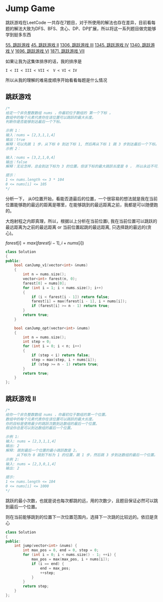 # Jump Game

跳跃游戏在LeetCode 一共存在7题目，对于所使用的解法也存在差异，目前看每题的解法大致为DFS、BFS、贪心、DP、DP扩展，所以将这一系列题目做完能够学到挺多东西

[55. 跳跃游戏](https://leetcode.cn/problems/jump-game/)
[45. 跳跃游戏 II](https://leetcode.cn/problems/jump-game-ii/)
[1306. 跳跃游戏 III](https://leetcode.cn/problems/jump-game-iii/)
[1345. 跳跃游戏 IV](https://leetcode.cn/problems/jump-game-iv/)
[1340. 跳跃游戏 V](https://leetcode.cn/problems/jump-game-v/)
[1696. 跳跃游戏 VI](https://leetcode.cn/problems/jump-game-vi/)
[1871. 跳跃游戏 VII](https://leetcode.cn/problems/jump-game-vii/)

如果让我为这集体排序的话，我的排序是

`I < II < III < VII <  V < VI < IV`

所以从我的理解的难易度顺序开始看看每题是什么情况

## 跳跃游戏

```c++
/*
给定一个非负整数数组 nums ，你最初位于数组的 第一个下标 。
数组中的每个元素代表你在该位置可以跳跃的最大长度。
判断你是否能够到达最后一个下标。

示例 1：
输入：nums = [2,3,1,1,4]
输出：true
解释：可以先跳 1 步，从下标 0 到达下标 1, 然后再从下标 1 跳 3 步到达最后一个下标。
示例 2：

输入：nums = [3,2,1,0,4]
输出：false
解释：无论怎样，总会到达下标为 3 的位置。但该下标的最大跳跃长度是 0 ， 所以永远不可能到达最后一个下标。

提示：
1 <= nums.length <= 3 * 104
0 <= nums[i] <= 105
*/
```

分析一下， 从0位置开始，看能否道最后的位置，一个很容易的想法就是我在当前位置能够跑的最远的距离是哪里，在能够跳到的最远距离之前，我都是可以随便跑的。

大炮射程之内即真理，所以，根据以上分析在当前位置i, 我在当前位置可以跳跃的最远距离为之前的最远距离 or 当前位置起跳的最远距离, 只选择跳的最远的(贪心)。

 $farest[i] = max(farest[i - 1], i + nums[i])$

```c++
class Solution
{
public:
    bool canJump_v1(vector<int> &nums)
    {
        int n = nums.size();
        vector<int> farest(n, 0);
        farest[0] = nums[0];
        for (int i = 1; i < nums.size(); i++)
        {
            if (i < farest[i - 1]) return false;
            farest[i] = max(farest[i - 1], i + nums[i]);
            if (farest[i] >= n - 1) return true;
        }
        return true;
    }

    bool canJump_opt(vector<int> &nums)
    {
        int n = nums.size();
        int step = 0;
        for (int i = 0; i < n; i++)
        {
            if (step < i) return false;
            step = max(step, i + nums[i]);
            if (step >= n - 1) return true;
        }
        return true;
    }
};

```

## 跳跃游戏 II

```c++
/*
给你一个非负整数数组 nums ，你最初位于数组的第一个位置。
数组中的每个元素代表你在该位置可以跳跃的最大长度。
你的目标是使用最少的跳跃次数到达数组的最后一个位置。
假设你总是可以到达数组的最后一个位置。

示例 1:
输入: nums = [2,3,1,1,4]
输出: 2
解释: 跳到最后一个位置的最小跳跃数是 2。
     从下标为 0 跳到下标为 1 的位置，跳 1 步，然后跳 3 步到达数组的最后一个位置。
示例 2:
输入: nums = [2,3,0,1,4]
输出: 2

提示:
1 <= nums.length <= 104
0 <= nums[i] <= 1000
*/
```

跳跃的最小次数，也就是说也每次都跳的远，用的次数少，且题目保证必然可以跳到最后一个位置。

则在当前能够跳到的位置下一次位置范围内，选择下一次跳的比较远的。依旧是贪心


```c++
class Solution
{
public:
    int jump(vector<int> &nums) {
        int max_pos = 0, end = 0, step = 0;
        for (int i = 0; i < nums.size() - 1; ++i) {
            max_pos = max(max_pos, i + nums[i]);
            if (i == end) {
                end = max_pos;
                ++step;
            }
        }
        return step;
    }
};

```